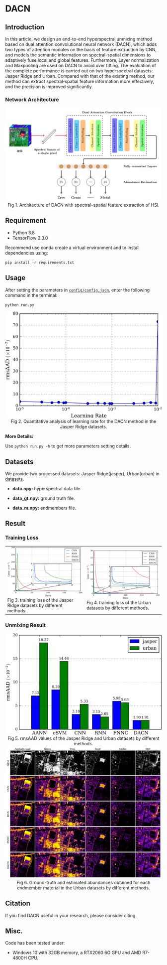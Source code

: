 # DACN 

## Introduction

In this article, we design an end-to-end hyperspectral unmixing method based on dual attention convolutional neural network (DACN), which adds two types of attention modules on the basis of feature extraction by CNN, and models the semantic information on spectral-spatial dimensions to adaptively fuse local and global features. Furthermore, Layer normalization and Maxpooling are used on DACN to avoid over fitting. The evaluation of the complete performance is carried out on two hyperspectral datasets: Jasper Ridge and Urban. Compared with that of the existing method, our method can extract spectral-spatial feature information more effectively, and the precision is improved significantly.

### Network Architecture

<div align=center> 
    <img src='images/Architecture.png'>
    Fig 1. Architecture of DACN with spectral–spatial feature extraction of HSI.
</div>

## Requirement

- Python 3.8
- TensorFlow 2.3.0

Recommend use conda create a virtual environment and to install dependencies using: 
```
pip install -r requirements.txt
```

## Usage

After setting the parameters in [`config/config.json`](config/config.json), enter the following command in the terminal:

```
python run.py
```

<div align=center> 
    <img src='images/Learning%20Rate.png'>
    Fig 2. Quantitative analysis of learning rate for the DACN method in the Jasper Ridge datasets.
</div>

<b>More Details:</b>

Use `python run.py -h` to get more parameters setting details.

## Datasets

We provide two processed datasets: Jasper Ridge(jasper), Urban(urban) in [datasets](datasets).

- <b>data.npy:</b> hyperspectral data file.

- <b>data_gt.npy:</b> ground truth file.

- <b>data_m.npy:</b> endmembers file.

## Result

### Training Loss

<table>
    <tr>
        <td>
            <img src='images/Jasper%20Loss.png'>
            Fig 3. training loss of the Jasper Ridge datasets by different methods.
        </td>
        <td>
            <img src='images/Urban%20Loss.png'>
            Fig 4. training loss of the Urban datasets by different methods.
        </td>
    </tr>
</table>

### Unmixing Result

<div align=center> 
    <img src='images/rmsAAD.png'>
    Fig 5. rmsAAD values of the Jasper Ridge and Urban datasets by different methods.
</div>


<div align=center> 
    <img src='images/Estimated%20Abundances.png'>
    Fig 6. Ground-truth and estimated abundances obtained for each endmember material in the Urban datasets by different methods.
</div>

## Citation

If you find DACN useful in your research, please consider citing.

## Misc.

Code has been tested under:

- Windows 10 with 32GB memory, a RTX2060 6G GPU and AMD R7-4800H CPU.
